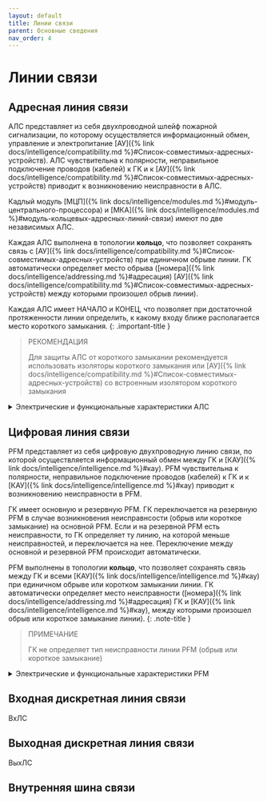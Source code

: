 ```yaml
---
layout: default
title: Линии связи
parent: Основные сведения
nav_order: 4
---
```


# Линии связи

## Адресная линия связи
АЛС представляет из себя двухпроводной шлейф пожарной сигнализации, по которому осуществляется информационный обмен, управление и электропитание [АУ]({% link docs/intelligence/compatibility.md %}#Список-совместимых-адресных-устройств). АЛС чувствительна к полярности, неправильное подключение проводов (кабелей) к ГК и к [АУ]({% link docs/intelligence/compatibility.md %}#Список-совместимых-адресных-устройств) приводит к возникновению неисправности в АЛС. 

Кадлый модуль [МЦП]({% link docs/intelligence/modules.md %}#модуль-центрального-процессора) и [МКА]({% link docs/intelligence/modules.md %}#модуль-кольцевых-адресных-линий-связи) имеют по две независимых АЛС.

Каждая АЛС выполнена в топологии **кольцо**, что позволяет сохранять связь с [АУ]({% link docs/intelligence/compatibility.md %}#Список-совместимых-адресных-устройств) при единичном обрыве линии. ГК автоматически определяет место обрыва ([номера]({% link docs/intelligence/addressing.md %}#адресация) [АУ]({% link docs/intelligence/compatibility.md %}#Список-совместимых-адресных-устройств) между которыми произошел обрыв линии).

Каждая АЛС имеет НАЧАЛО и КОНЕЦ, что позволяет при достаточной протяженности линии определить, к какому входу ближе располагается место короткого замыкания.
{: .important-title }
> РЕКОМЕНДАЦИЯ
>
> Для защиты АЛС от короткого замыкании рекомендуется использовать изоляторы короткого замыкания или [АУ]({% link docs/intelligence/compatibility.md %}#Список-совместимых-адресных-устройств) со встроенным изолятором короткого замыкания

<details markdown="block">
  <summary>
  Электрические и функциональные характеристики АЛС
  </summary>
   
|**Характеристика**|**Значение**|
|:---|:---:|
| Максимальное количество подключаемых АУ({% link docs/intelligence/compatibility.md %}#Список-совместимых-адресных-устройств) к одной АЛС | 250 |
| Выходное напряжение на клеммах АЛС, В | 23±3,6 |
| Максимальная длина сегмента АЛС, м | 400 |
| Максимальная суммарная длина АЛС, м | 100000 |
| Максимальное сопротивление кабеля сегмента АЛС, Ом | 50 |
| Минимальное сопротивление изоляции кабеля АЛС, Ом | 50000 |
| Максимальная удельная емкость кабеля АЛС, пФ/м | 80 |

{: .note-title }
> ПРИМЕЧАНИЕ
>
> Сегментом АЛС считается участок кабеля ГК — [АУ]({% link docs/intelligence/compatibility.md %}#Список-совместимых-адресных-устройств) и [АУ]({% link docs/intelligence/compatibility.md %}#Список-совместимых-адресных-устройств) — [АУ]({% link docs/intelligence/compatibility.md %}#Список-совместимых-адресных-устройств)

</details>

## Цифровая линия связи
PFM представляет из себя цифровую двухпроводную линию связи, по которой осуществляется информационный обмен между ГК и [КАУ]({% link docs/intelligence/intelligence.md %}#кау). PFM чувствительна к полярности, неправильное подключение проводов (кабелей) к ГК и к [КАУ]({% link docs/intelligence/intelligence.md %}#кау) приводит к возникновению неисправности в PFM.

ГК имеет основную и резервную PFM. ГК переключается на резервную PFM в случае возникновения неисправнсости (обрыв или короткое замыкание) на основной PFM. Если и на резервной PFM есть неисправности, то ГК определяет ту линию, на которой меньше неисправностей, и переключается на нее. Переключение между основной и резервной PFM происходит автоматически.

PFM выполнены в топологии **кольцо**, что позволяет сохранять связь между ГК и всеми [КАУ]({% link docs/intelligence/intelligence.md %}#кау) при единичном обрыве или коротком замыкании линии. ГК автоматически определяет место неисправности ([номера]({% link docs/intelligence/addressing.md %}#адресация) ГК и [КАУ]({% link docs/intelligence/intelligence.md %}#кау), между которыми произошел обрыв или короткое замыкание линии).
{: .note-title }
> ПРИМЕЧАНИЕ
>
> ГК не определяет тип неисправности линии PFM (обрыв или короткое замыкание)

<details markdown="block">
  <summary>
  Электрические и функциональные характеристики PFM
  </summary>
   
|**Характеристика**|**Значение**|
|:---|:---:|
| Максимальное количество подключенных ГК и [КАУ]({% link docs/intelligence/intelligence.md %}#кау) по олной PFM | 65 |
| Максимальная длина сегмента PFM, м | 1000 |
| Максимальная суммарная длина PFM, м | 65000 |
| Минимальное сопротивление изоляции кабеля PFM, кОм | 50 |
| Максимальная удельная емкость кабеля PFM, пФ/м | 80 |

{: .note-title }
> ПРИМЕЧАНИЕ
>
> Сегментом PFM считается участок кабеля ГК — [КАУ]({% link docs/intelligence/intelligence.md %}#кау) и [КАУ]({% link docs/intelligence/intelligence.md %}#кау) — [КАУ]({% link docs/intelligence/intelligence.md %}#кау)

</details>

## Входная дискретная линия связи
ВхЛС


## Выходная дискретная линия связи
ВыхЛС

## Внутренняя шина связи

